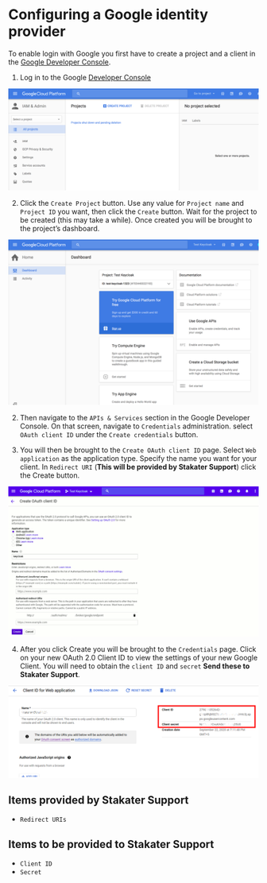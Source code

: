 # Configuring a Google identity provider

To enable login with Google you first have to create a project and a client in the [Google Developer Console](https://console.cloud.google.com/project).

1. Log in to the Google [Developer Console](https://console.cloud.google.com/project)

![Developer console](./images/google-developer-console.png)

2. Click the `Create Project` button. Use any value for `Project name` and `Project ID` you want, then click the `Create` button. Wait for the project to be created (this may take a while). Once created you will be brought to the project’s dashboard.

![Project Dashboard](./images/google-dashboard.png)

2. Then navigate to the `APIs & Services` section in the Google Developer Console. On that screen, navigate to `Credentials` administration. select `OAuth client ID` under the `Create credentials` button.

3. You will then be brought to the `Create OAuth client ID` page. Select `Web application` as the application type. Specify the name you want for your client. In `Redirect URI` (**This will be provided by Stakater Support**) click the Create button.

![Google Oauth screen](./images/google-create-oauth-id.png)

4. After you click Create you will be brought to the `Credentials` page. Click on your new OAuth 2.0 Client ID to view the settings of your new Google Client. You will need to obtain the `client ID` and `secret` **Send these to Stakater Support**.

![client-id-scret](./images/google-client-id-secret.png)

## Items provided by Stakater Support
- `Redirect URIs`

## Items to be provided to Stakater Support
- `Client ID`
- `Secret`
